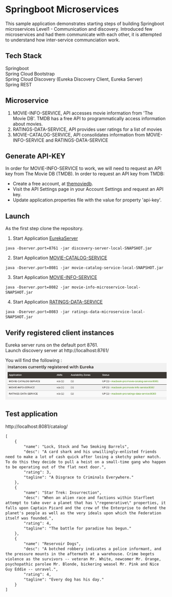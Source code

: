 # Springboot Microservices
This sample application demonstrates starting steps of building Springboot microservices Level1  - Communication and discovery.
Introduced few microservices and had them communicate with each other, it is attempted to understand how inter-service communciation work. 

## Tech Stack 

Springboot  
Spring Cloud Bootstrap  
Spring Cloud Discovery (Eureka Discovery Client, Eureka Server)  
Spring REST   

## Microservice

1. MOVIE-INFO-SERVICE, API accesses movie information from 'The Movie DB'. TMDB has a free API to programmatically access information about movies.
2. RATINGS-DATA-SERVICE, API provides user ratings for a list of movies
3. MOVIE-CATALOG-SERVICE, API consolidates information from MOVIE-INFO-SERVICE and RATINGS-DATA-SERVICE

## Generate API-KEY

In order for MOVIE-INFO-SERVICE to work, we will need to request an API key from The Movie DB (TMDB). 
In order to request an API key from TMDB:
- Create a free account, at [themoviedb](https://www.themoviedb.org).
- Visit the API Settings page in your Account Settings and request an API key.
- Update application.properties file with the value for property 'api-key'.

## Launch

As the first step clone the repository.

1. Start Application [EurekaServer](/discovery-server) 
```
java -Dserver.port=8761 -jar discovery-server-local-SNAPSHOT.jar 
```
2. Start Application [MOVIE-CATALOG-SERVICE](/movie-catalog-service) 
```
java -Dserver.port=8081 -jar movie-catalog-service-local-SNAPSHOT.jar 
```
3. Start Application [MOVIE-INFO-SERVICE](/movie-info-microservice)
```
java -Dserver.port=8082 -jar movie-info-microservice-local-SNAPSHOT.jar 
```
4. Start Application [RATINGS-DATA-SERVICE](/ratings-data-microservice)
```
java -Dserver.port=8083 -jar ratings-data-microservice-local-SNAPSHOT.jar 
```

## Verify registered client instances

Eureka server runs on the default port 8761.   
Launch discovery server at http://localhost:8761/  

You will find the following :   
![Registered instances](/images/EurekaServer_registeredInstances.png)

## Test application

http://localhost:8081/catalog/<userId>

```
[
    {
        "name": "Lock, Stock and Two Smoking Barrels",
        "desc": "A card shark and his unwillingly-enlisted friends need to make a lot of cash quick after losing a sketchy poker match. To do this they decide to pull a heist on a small-time gang who happen to be operating out of the flat next door.",
        "rating": 3,
        "tagline": "A Disgrace to Criminals Everywhere."
    },
    {
        "name": "Star Trek: Insurrection",
        "desc": "When an alien race and factions within Starfleet attempt to take over a planet that has \"regenerative\" properties, it falls upon Captain Picard and the crew of the Enterprise to defend the planet's people as well as the very ideals upon which the Federation itself was founded.",
        "rating": 4,
        "tagline": "The battle for paradise has begun."
    },
    {
        "name": "Reservoir Dogs",
        "desc": "A botched robbery indicates a police informant, and the pressure mounts in the aftermath at a warehouse. Crime begets violence as the survivors -- veteran Mr. White, newcomer Mr. Orange, psychopathic parolee Mr. Blonde, bickering weasel Mr. Pink and Nice Guy Eddie -- unravel.",
        "rating": 4,
        "tagline": "Every dog has his day."
    }
]
```

